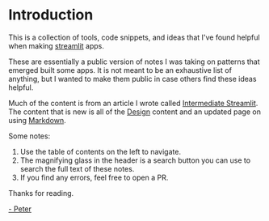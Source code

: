 # Introduction

This is a collection of tools, code snippets, and ideas that I've found helpful when making [streamlit](https://www.streamlit.io/) apps. 

These are essentially a public version of notes I was taking on patterns that emerged built some apps. It is not meant to be an exhaustive list of anything, but I wanted to make them public in case others find these ideas helpful.

Much of the content is from an article I wrote called [Intermediate Streamlit](https://towardsdatascience.com/intermediate-streamlit-d5a1381daa65?source=friends_link&sk=7badbd5f047a234cd70784a438082a76). The content that is new is all of the [Design](../essentials.md) content and an updated page on using [Markdown](../markdown.md). 

Some notes:
1. Use the table of contents on the left to navigate.
2. The magnifying glass in the header is a search button you can use to search the full text of these notes.
3. If you find any errors, feel free to open a PR.

Thanks for reading.

[- Peter](https://twitter.com/pmbaumgartner)